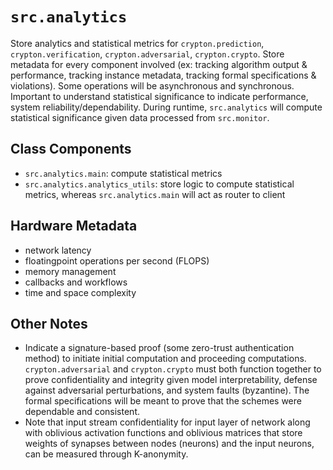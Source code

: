 # `src.analytics`
Store analytics and statistical metrics for `crypton.prediction`, `crypton.verification`, `crypton.adversarial`, `crypton.crypto`. Store metadata for every component involved (ex: tracking algorithm output & performance, tracking instance metadata, tracking formal specifications & violations). Some operations will be asynchronous and synchronous. Important to understand statistical significance to indicate performance, system reliability/dependability. During runtime, `src.analytics` will compute statistical significance given data processed from `src.monitor`.


## Class Components
- `src.analytics.main`: compute statistical metrics
- `src.analytics.analytics_utils`: store logic to compute statistical metrics, whereas `src.analytics.main` will act as router to client



## Hardware Metadata
- network latency
- floatingpoint operations per second (FLOPS)
- memory management
- callbacks and workflows
- time and space complexity


## Other Notes
- Indicate a signature-based proof (some zero-trust authentication method) to initiate initial computation and proceeding computations. `crypton.adversarial` and `crypton.crypto` must both function together to prove confidentiality and integrity given model interpretability, defense against adversarial perturbations, and system faults (byzantine). The formal specifications will be meant to prove that the schemes were dependable and consistent.
- Note that input stream confidentiality for input layer of network along with oblivious activation functions and oblivious matrices that store weights of synapses between nodes (neurons) and the input neurons, can be measured through K-anonymity.

